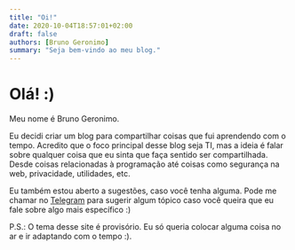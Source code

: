 ```yaml
---
title: "Oi!"
date: 2020-10-04T18:57:01+02:00
draft: false
authors: [Bruno Geronimo]
summary: "Seja bem-vindo ao meu blog."
---
```


# Olá! :)

Meu nome é Bruno Geronimo.

Eu decidi criar um blog para compartilhar coisas que fui aprendendo com o tempo. Acredito que o foco principal desse blog seja TI, mas a ideia é falar sobre qualquer coisa que eu sinta que faça sentido ser compartilhada. Desde coisas relacionadas à programação até coisas como segurança na web, privacidade, utilidades, etc.

Eu também estou aberto a sugestões, caso você tenha alguma. Pode me chamar no [Telegram](https://t.me/brunogeronimo) para sugerir algum tópico caso você queira que eu fale sobre algo mais específico :)

P.S.: O tema desse site é provisório. Eu só queria colocar alguma coisa no ar e ir adaptando com o tempo :).